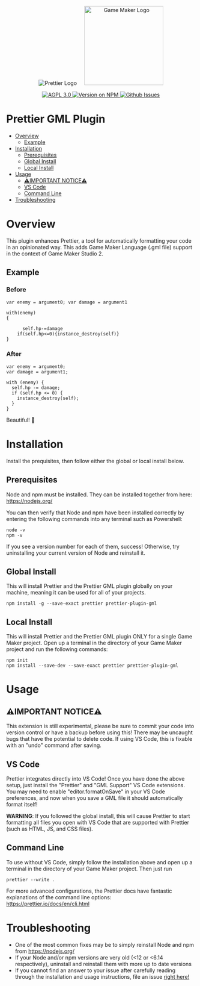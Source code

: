 <p align="center">
  &nbsp;&nbsp;<img alt="Prettier Logo"
  src="https://cdn.rawgit.com/prettier/prettier-logo/master/images/prettier-icon-light.svg">&nbsp;&nbsp;
  &nbsp;&nbsp;<img alt="Game Maker Logo"
  height="210"
  src="https://cdn.iconscout.com/icon/free/png-512/game-maker-2-569485.png">&nbsp;&nbsp;
</p>
<p align="center">
  <a href="https://github.com/TaylorAbraham/prettier-plugin-gml/blob/master/LICENSE">
    <img alt="AGPL 3.0" src="https://img.shields.io/github/license/taylorabraham/prettier-plugin-gml">
  </a>
  <a href="https://www.npmjs.com/package/prettier-plugin-gml">
    <img alt="Version on NPM" src="https://img.shields.io/npm/v/prettier-plugin-gml">
  </a>
  <a href="https://github.com/TaylorAbraham/prettier-plugin-gml/issues">
    <img alt="Github Issues" src="https://img.shields.io/github/issues/taylorabraham/prettier-plugin-gml">
  </a>
</p>

# Prettier GML Plugin
- [Overview](#overview)
  * [Example](#example)
- [Installation](#installation)
  * [Prerequisites](#prerequisites)
  * [Global Install](#global-install)
  * [Local Install](#local-install)
- [Usage](#usage)
  * [⚠️IMPORTANT NOTICE⚠️](#important-notice)
  * [VS Code](#vs-code)
  * [Command Line](#command-line)
- [Troubleshooting](#troubleshooting)

# Overview
This plugin enhances Prettier, a tool for automatically formatting your code in an opinionated way. This adds Game Maker Language (.gml file) support in the context of Game Maker Studio 2.

## Example

### Before
```
var enemy = argument0; var damage = argument1

with(enemy)
{

	  self.hp-=damage
	if(self.hp<=0){instance_destroy(self)}
}
```

### After
```
var enemy = argument0;
var damage = argument1;

with (enemy) {
  self.hp -= damage;
  if (self.hp <= 0) {
    instance_destroy(self);
  }
}
```

Beautiful! 🌼

# Installation
Install the prequisites, then follow either the global or local install below.

## Prerequisites
Node and npm must be installed. They can be installed together from here: https://nodejs.org/

You can then verify that Node and npm have been installed correctly by entering the following commands into any terminal such as Powershell:
```
node -v
npm -v
```

If you see a version number for each of them, success! Otherwise, try uninstalling your current version of Node and reinstall it.

## Global Install
This will install Prettier and the Prettier GML plugin globally on your machine, meaning it can be used for all of your projects.
```
npm install -g --save-exact prettier prettier-plugin-gml
```

## Local Install
This will install Prettier and the Prettier GML plugin ONLY for a single Game Maker project. Open up a terminal in the directory of your Game Maker project and run the following commands:
```
npm init
npm install --save-dev --save-exact prettier prettier-plugin-gml
```

# Usage
## ⚠️IMPORTANT NOTICE⚠️
This extension is still experimental, please be sure to commit your code into version control or have a backup before using this! There may be uncaught bugs that have the potential to delete code. If using VS Code, this is fixable with an "undo" command after saving.

## VS Code
Prettier integrates directly into VS Code! Once you have done the above setup, just install the "Prettier" and "GML Support" VS Code extensions. You may need to enable "editor.formatOnSave" in your VS Code preferences, and now when you save a GML file it should automatically format itself!

**WARNING**: If you followed the global install, this will cause Prettier to start formatting all files you open with VS Code that are supported with Prettier (such as HTML, JS, and CSS files).

## Command Line
To use without VS Code, simply follow the installation above and open up a terminal in the directory of your Game Maker project. Then just run 
```
prettier --write .
```

For more advanced configurations, the Prettier docs have fantastic explanations of the command line options: https://prettier.io/docs/en/cli.html

# Troubleshooting
* One of the most common fixes may be to simply reinstall Node and npm from https://nodejs.org/
* If your Node and/or npm versions are very old (<12 or <6.14 respectively), uninstall and reinstall them with more up to date versions
* If you cannot find an answer to your issue after carefully reading through the installation and usage instructions, file an issue [right here!](https://github.com/TaylorAbraham/prettier-plugin-gml/issues)
